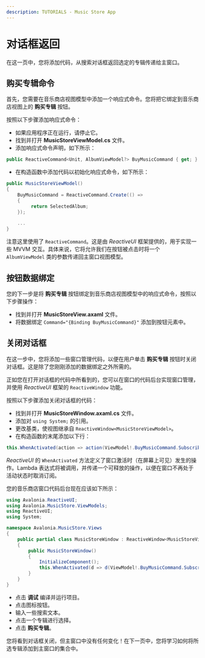 ```yaml
---
description: TUTORIALS - Music Store App
---
```


# 对话框返回

在这一页中，您将添加代码，从搜索对话框返回选定的专辑传递给主窗口。

## 购买专辑命令

首先，您需要在音乐商店视图模型中添加一个响应式命令。您将把它绑定到音乐商店视图上的 **购买专辑** 按钮。

按照以下步骤添加响应式命令：

- 如果应用程序正在运行，请停止它。
- 找到并打开 **MusicStoreViewModel.cs** 文件。
- 添加响应式命令声明，如下所示：

```csharp
public ReactiveCommand<Unit, AlbumViewModel?> BuyMusicCommand { get; }
```

- 在构造函数中添加代码以初始化响应式命令，如下所示：

```csharp
public MusicStoreViewModel()
{
    BuyMusicCommand = ReactiveCommand.Create(() =>
    {
         return SelectedAlbum;
    });
    
    ...
}
```

注意这里使用了 `ReactiveCommand`。这是由 _ReactiveUI_ 框架提供的，用于实现一些 MVVM 交互。具体来说，它将允许我们在按钮被点击时将一个 `AlbumViewModel` 类的参数传递回主窗口视图模型。

## 按钮数据绑定

您的下一步是将 **购买专辑** 按钮绑定到音乐商店视图模型中的响应式命令，按照以下步骤操作：

- 找到并打开 **MusicStoreView.axaml** 文件。
- 将数据绑定 `Command="{Binding BuyMusicCommand}"` 添加到按钮元素中。

## 关闭对话框

在这一步中，您将添加一些窗口管理代码，以便在用户单击 **购买专辑** 按钮时关闭对话框。这是除了您刚刚添加的数据绑定之外所需的。

正如您在打开对话框的代码中所看到的，您可以在窗口的代码后台实现窗口管理，并使用 _ReactiveUI_ 框架的 `ReactiveWindow` 功能。

按照以下步骤添加关闭对话框的代码：

- 找到并打开 **MusicStoreWindow.axaml.cs** 文件。
- 添加对 `using System;` 的引用。
- 更改基类，使视图继承自 `ReactiveWindow<MusicStoreViewModel>`。
- 在构造函数的末尾添加以下行：

```csharp
this.WhenActivated(action => action(ViewModel!.BuyMusicCommand.Subscribe(Close)));
```

_ReactiveUI_ 的 `WhenActivated` 方法定义了窗口激活时（在屏幕上可见）发生的操作。Lambda 表达式将被调用，并传递一个可释放的操作，以便在窗口不再处于活动状态时取消订阅。

您的音乐商店窗口代码后台现在应该如下所示：

```csharp
using Avalonia.ReactiveUI;
using Avalonia.MusicStore.ViewModels;
using ReactiveUI;
using System;

namespace Avalonia.MusicStore.Views
{
    public partial class MusicStoreWindow : ReactiveWindow<MusicStoreViewModel>
    {
        public MusicStoreWindow()
        {
            InitializeComponent();
            this.WhenActivated(d => d(ViewModel!.BuyMusicCommand.Subscribe(Close)));
        }
    }
}
```

- 点击 **调试** 编译并运行项目。
- 点击图标按钮。
- 输入一些搜索文本。
- 点击一个专辑进行选择。
- 点击 **购买专辑**。

您将看到对话框关闭，但主窗口中没有任何变化！在下一页中，您将学习如何将所选专辑添加到主窗口的集合中。
